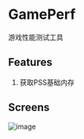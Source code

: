 # GamePerf
游戏性能测试工具

## Features

1. 获取PSS基础内存


## Screens

![image](https://github.com/user-attachments/assets/3947b23c-1d0c-44b7-ae03-dd809ae9e578)
